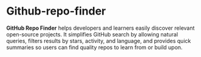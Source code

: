 # Github-repo-finder
**GitHub Repo Finder** helps developers and learners easily discover relevant open-source projects. It simplifies GitHub search by allowing natural queries, filters results by stars, activity, and language, and provides quick summaries so users can find quality repos to learn from or build upon.
